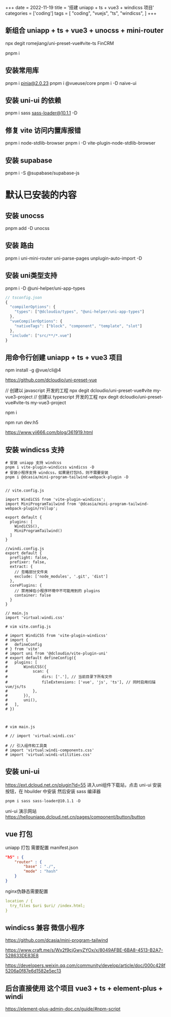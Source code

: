 +++
date = 2022-11-19
title = '搭建 uniapp + ts + vue3 + windicss 项目'
categories = ['coding']
tags = [
    "coding",
    "vuejs",
    "ts",
    "windicss",
]
+++



## 新组合 uniapp + ts + vue3 + unocss + mini-router

npx degit romejiang/uni-preset-vue#vite-ts FinCRM

pnpm i

## 安装常用库
pnpm i pinia@2.0.23
pnpm i @vueuse/core
pnpm i -D naive-ui

## 安装 uni-ui 的依赖
pnpm i sass sass-loader@10.1.1 -D

## 修复 vite 访问内置库报错
pnpm i node-stdlib-browser
pnpm i -D vite-plugin-node-stdlib-browser

## 安装 supabase
pnpm i -S @supabase/supabase-js


#  默认已安装的内容
## 安装 unocss
pnpm add -D unocss

## 安装 路由
pnpm i uni-mini-router uni-parse-pages unplugin-auto-import -D

## 安装 uni类型支持
pnpm i -D @uni-helper/uni-app-types

```js
// tsconfig.json
{
  "compilerOptions": {
    "types": ["@dcloudio/types", "@uni-helper/uni-app-types"]
  },
  "vueCompilerOptions": {
    "nativeTags": ["block", "component", "template", "slot"]
  },
  "include": ["src/**/*.vue"]
}
```
## 用命令行创建 uniapp + ts + vue3 项目

npm install -g @vue/cli@4

https://github.com/dcloudio/uni-preset-vue


// 创建以 javascript 开发的工程
npx degit dcloudio/uni-preset-vue#vite my-vue3-project
// 创建以 typescript 开发的工程
npx degit dcloudio/uni-preset-vue#vite-ts my-vue3-project

npm i 

npm run dev:h5


https://www.yii666.com/blog/361919.html


## 安装 windicss 支持
```shell
# 安装 uniapp 支持 windcss
pnpm i vite-plugin-windicss windicss -D
# 安装小程序支持 windcss，如果是打包h5，则不需要安装
pnpm i @dcasia/mini-program-tailwind-webpack-plugin -D


// vite.config.js

import WindiCSS from 'vite-plugin-windicss';
import MiniProgramTailwind from '@dcasia/mini-program-tailwind-webpack-plugin/rollup';

export default {
  plugins: [
    WindiCSS(),
    MiniProgramTailwind()
  ]
}

//windi.config.js
export default {
  preflight: false,
  prefixer: false,
  extract: {
    // 忽略部分文件夹
    exclude: ['node_modules', '.git', 'dist']
  },
  corePlugins: {
    // 禁用掉在小程序环境中不可能用到的 plugins
    container: false
  }
}

// main.js
import 'virtual:windi.css'

# vim vite.config.js

# import WindiCSS from 'vite-plugin-windicss'
# import {
# 	defineConfig
# } from 'vite'
# import uni from '@dcloudio/vite-plugin-uni'
# export default defineConfig({
# 	plugins: [
# 		WindiCSS({
# 			scan: {
# 				dirs: ['.'], // 当前目录下所有文件
# 				fileExtensions: ['vue', 'js', 'ts'], // 同时启用扫描vue/js/ts
# 			},
# 		}),
# 		uni(),
# 	],
# })



# vim main.js 

# // import 'virtual:windi.css'

# // 引入组件和工具类
# import 'virtual:windi-components.css'
# import 'virtual:windi-utilities.css'
```

## 安装 uni-ui

https://ext.dcloud.net.cn/plugin?id=55
进入uni组件下载站，点击 uni-ui 安装按钮，在 hbuilder 中安装
然后安装 sass 编译器
```shell
pnpm i sass sass-loader@10.1.1 -D

```
uni-ui 演示网站
https://hellouniapp.dcloud.net.cn/pages/component/button/button


## vue 打包

uniapp 打包 需要配置 manifest.json
```json
"h5" : {
    "router" : {
        "base" : "./",
        "mode" : "hash"
    }
}
```

nginx伪静态需要配置

```yaml
location / {
  try_files $uri $uri/ /index.html;
}
```

## windicss 兼容 微信小程序
https://github.com/dcasia/mini-program-tailwind

https://www.craft.me/s/Wx2f9cjGwyZYOx/x/8049AFBE-6BA8-4513-B2A7-528633DE83E8

https://developers.weixin.qq.com/community/develop/article/doc/000c428f5206a0f87e6d1582e5ec13

## 后台直接使用 这个项目 vue3 + ts + element-plus + windi
https://element-plus-admin-doc.cn/guide/#npm-script
